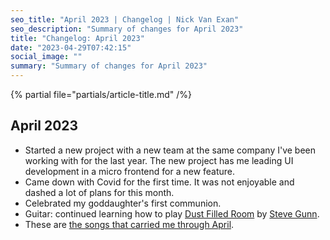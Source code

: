 ```yaml
---
seo_title: "April 2023 | Changelog | Nick Van Exan"
seo_description: "Summary of changes for April 2023"
title: "Changelog: April 2023"
date: "2023-04-29T07:42:15"
social_image: ""
summary: "Summary of changes for April 2023"
---
```


{% partial file="partials/article-title.md" /%}

## April 2023

- Started a new project with a new team at the same company I've been working with for the last year. The new project has me leading UI development in a micro frontend for a new feature. 
- Came down with Covid for the first time. It was not enjoyable and dashed a lot of plans for this month.
- Celebrated my goddaughter's first communion.
- Guitar: continued learning how to play [Dust Filled Room](https://youtu.be/ctXJLM-Qms4) by [Steve Gunn](https://www.steve-gunn.com/).
- These are [the songs that carried me through April](https://open.spotify.com/playlist/1LMzalP64bFiClCZzW0xtc?si=076496c0a13d4205).
